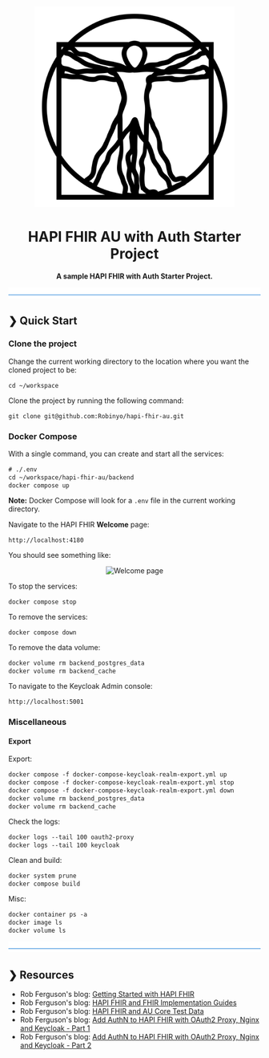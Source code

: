<p align="center">
  <img src="./logo.svg" alt="HAPI FHIR AU with Auth Starter Project" width="400"/>
</p>

<h1 align="center">HAPI FHIR AU with Auth Starter Project</h1>

<p align="center">
  <b>A sample HAPI FHIR with Auth Starter Project.</b> <br>
</p>

![divider](./divider.png)

## ❯ Quick Start

### Clone the project

Change the current working directory to the location where you want the cloned project to be:

```
cd ~/workspace
```

Clone the project by running the following command:

```
git clone git@github.com:Robinyo/hapi-fhir-au.git

``` 

### Docker Compose

With a single command, you can create and start all the services:

```
# ./.env
cd ~/workspace/hapi-fhir-au/backend
docker compose up
```

**Note:** Docker Compose will look for a `.env` file in the current working directory.

Navigate to the HAPI FHIR **Welcome** page:

```
http://localhost:4180
```

You should see something like:

<p align="center">
  <img src="./welcome.png" alt="Welcome page"/>
</p>

To stop the services:

```
docker compose stop
```

To remove the services:

```
docker compose down
```

To remove the data volume:

```
docker volume rm backend_postgres_data
docker volume rm backend_cache
```

To navigate to the Keycloak Admin console:

```
http://localhost:5001
```

### Miscellaneous

#### Export

Export:

```
docker compose -f docker-compose-keycloak-realm-export.yml up
docker compose -f docker-compose-keycloak-realm-export.yml stop
docker compose -f docker-compose-keycloak-realm-export.yml down
docker volume rm backend_postgres_data
docker volume rm backend_cache
```

Check the logs:

```
docker logs --tail 100 oauth2-proxy
docker logs --tail 100 keycloak
```

Clean and build:

```
docker system prune
docker compose build
```

Misc:

```
docker container ps -a
docker image ls
docker volume ls
```

![divider](./divider.png)

## ❯ Resources

* Rob Ferguson's blog: [Getting Started with HAPI FHIR](https://rob-ferguson.me/getting-started-with-hapi-fhir/)
* Rob Ferguson's blog: [HAPI FHIR and FHIR Implementation Guides](https://rob-ferguson.me/hapi-fhir-and-fhir-implementation-guides/)
* Rob Ferguson's blog: [HAPI FHIR and AU Core Test Data](https://rob-ferguson.me/hapi-fhir-and-au-core-test-data/)
* Rob Ferguson's blog: [Add AuthN to HAPI FHIR with OAuth2 Proxy, Nginx and Keycloak - Part 1](https://rob-ferguson.me/add-authn-to-hapi-fhir-with-oauth2-proxy-nginx-and-keycloak-part-1/)
* Rob Ferguson's blog: [Add AuthN to HAPI FHIR with OAuth2 Proxy, Nginx and Keycloak - Part 2](https://rob-ferguson.me/add-authn-to-hapi-fhir-with-oauth2-proxy-nginx-and-keycloak-part-2/)
